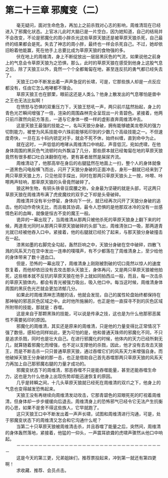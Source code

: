 <h1>第二十三章 邪魔变（二）</h1>
<div id="content">&nbsp&nbsp&nbsp&nbsp&nbsp&nbsp&nbsp&nbsp
 毫无疑问，面对生命危急，再加上之前杀戮对心志的影响，周维清现在已经进入了邪魔化状态。上官冰儿此时大脑已是一片空白，因为她知道，自己的结局并不会改变，不论是邪魔化的周小胖杀光这些草原天狼还是被草原天狼杀死，自己最终的结果都会是死。失去了神志的周小胖，最终也一样会杀死自己。不过，她却依旧盼着他能赢，死在他手上总要比成为草原天狼的食物强的多。
 <br/>&nbsp&nbsp&nbsp&nbsp&nbsp&nbsp&nbsp&nbsp
 伏在地上的周维清，身上不断绽放出一层层黑灰色的气流，如果说他之前身上的气息会令草原天狼为之恐惧，那么，此时的草原天狼在感受到他身上这股气息之后，除了天狼王以外，竟然一个个全都匍匐在地，甚至连反抗的勇气都已经失去了。
 <br/>&nbsp&nbsp&nbsp&nbsp&nbsp&nbsp&nbsp&nbsp
 天狼王口中不断发出着一声声急促的长啸，可是，它那些族人却是一点反应都没有，任由它怎么咆哮都不理会。
 <br/>&nbsp&nbsp&nbsp&nbsp&nbsp&nbsp&nbsp&nbsp
 草原天狼王也在颤栗，眼前这还是人类么？他身上散发出的气息哪怕是兽中之王也无法比拟啊！
 <br/>&nbsp&nbsp&nbsp&nbsp&nbsp&nbsp&nbsp&nbsp
 在愤怒与恐惧的双重压力下，天狼王怒吼一声，两只前爪猛然抬起，身上的青色光芒瞬间增强了一倍，渲染的周围森林完全呈现出一片青碧色。紧接着，他两只前爪骤然向前方落去，一道与它身体一模一样的虚影直奔周维清冲去。
 <br/>&nbsp&nbsp&nbsp&nbsp&nbsp&nbsp&nbsp&nbsp
 这是天狼王最强的技能之一，名叫天狼分身破，拥有能够媲美龙卷风的强力切割能力，被誉为风系技能中六珠前能够拓印到的少数几个高级技能之一。不但速度奇快，一旦在五十码内锁定对手，就会不死不休，始终纠缠，直到命中为止。
 <br/>&nbsp&nbsp&nbsp&nbsp&nbsp&nbsp&nbsp&nbsp
 就在这时，一声低低的咆哮从周维清口中响起，声音低沉，宛如虎啸，在他身体周围的黑灰色气流顿时向外飘溢了几分，那些原本就已经匍匐在地的草原天狼竟然有很多都口吐白沫翻倒在地，更有甚者居然是屎尿齐流。
 <br/>&nbsp&nbsp&nbsp&nbsp&nbsp&nbsp&nbsp&nbsp
 周维清动了，他那高举在身后的右腿猛然在地面上一扫，整个人的身体就像一道黑色闪电般横飞而出，闪开了天狼分身破的正面冲击，身形一翻就已经来到了两只草原天狼上方，只见他双手探出，同时在那两只草原天狼头上一按，咔嚓、咔嚓两声轻响，那草原天狼的头骨竟然破碎了。
 <br/>&nbsp&nbsp&nbsp&nbsp&nbsp&nbsp&nbsp&nbsp
 狼这种生物，有铜头铁骨豆腐腰之称，全身最为坚硬的就是头部，可这两只草原天狼在周维清布满了虎皮魔纹的双手之下却是头骨破碎。
 <br/>&nbsp&nbsp&nbsp&nbsp&nbsp&nbsp&nbsp&nbsp
 周维清并没有半分停留，身体向下一伏，就已经再次闪开了天狼分身破的追击。他的动作奇快无比，而且极其协调，最令人恐惧的是他那双冰冷的没有一丝感情色彩的血眸，就像是恒古不变的魔王一般。
 <br/>&nbsp&nbsp&nbsp&nbsp&nbsp&nbsp&nbsp&nbsp
 诡异的一幕出现了，当周维清从那两只被他杀死的草原天狼身上翻下来的时候，两道青光同时从那两只草原天狼破碎的头部飞出，周维清张口一吸，那两道青光就已经被他吞入口中。紧接着，他的右腿就已经抡了起来，与那天狼分身破撞击在一起。
 <br/>&nbsp&nbsp&nbsp&nbsp&nbsp&nbsp&nbsp&nbsp
 漆黑如墨的右脚完全勾起，轰然巨响之中，天狼分身破在空中破碎，四散飞溅的风系天力在空中发出一连串的噗噗声，有不少都落在了周维清身上，至少给他的身体带来了数十道血口。
 <br/>&nbsp&nbsp&nbsp&nbsp&nbsp&nbsp&nbsp&nbsp
 但是，恐怖的一幕出现了，周维清身上刚刚被割破的切口竟然以惊人的速度恢复着，而他却依旧没有去攻击那头天狼王，身体再闪，又是两只草原天狼被他拍死，这些根本就不反抗的草原天狼在他手上就如同拍西瓜一般，而且，每一次击杀的草原天狼体内，都会有青光被强力吸出，吸入他口中。每当这时候，周维清身体周围的黑灰色光芒就会更加浓郁几分。
 <br/>&nbsp&nbsp&nbsp&nbsp&nbsp&nbsp&nbsp&nbsp
 如果此时周维清神志清醒的话，他就会发现，自己的属性轮盘始终都保持在那神秘的邪恶灰色区域之中。此时他所施展的，也正是他一直探寻不到的灰色区域所附带的技能，那就是：吞噬。
 <br/>&nbsp&nbsp&nbsp&nbsp&nbsp&nbsp&nbsp&nbsp
 这是来自于那颗黑珠的技能，可以说是传承之技，这也是为什么他那邪恶属性不需要拓印的原因。
 <br/>&nbsp&nbsp&nbsp&nbsp&nbsp&nbsp&nbsp&nbsp
 邪魔化的周维清，其实还是原来的周维清，只是他的力量变得比正常情况下强了数倍，感知也同样如此，更为可怕的是，他和普通天珠师的邪魔化不同，不只是追求杀戮，同时也是壮大自己。在进行邪魔化的时候，他体内的天力已经所剩无几，就算随着邪魔化而增强，也不足以支撑他的杀戮，因此，他才没有去攻击天狼王，而是不断击杀一只只普通草原天狼，通过吞噬它们的风系天力来增强自身。而他破掉天狼王分身破的那一击，也正是借助自己首先吞噬那两只草原天狼的风系天力再加上自己那邪魔右腿的力量才成功的。
 <br/>&nbsp&nbsp&nbsp&nbsp&nbsp&nbsp&nbsp&nbsp
 邪魔变状态下的周维清，邪恶吞噬不只是能吞噬能量，甚至还能吞噬生命力，这也是为什么他身上出现伤势却能迅速恢复的原因。
 <br/>&nbsp&nbsp&nbsp&nbsp&nbsp&nbsp&nbsp&nbsp
 几乎是转瞬之间，十几头草原天狼就已经死在周维清的双爪之下，他身上的气息也变得越发恐怖起来。
 <br/>&nbsp&nbsp&nbsp&nbsp&nbsp&nbsp&nbsp&nbsp
 天狼王没有再继续向周维清发动攻击，它那青碧色的双眼死死的盯视着周维清，但身体却一步步缓缓向后退去。周维清身上的恐怖邪气已经令它无法产生抗衡的心思，如果不是舍不得这些族人，它早就跑了。
 <br/>&nbsp&nbsp&nbsp&nbsp&nbsp&nbsp&nbsp&nbsp
 这只天狼王口中不断发出着一声声长啸，试图和周维清进行沟通，可是，处于邪魔变状态下的周维清又怎会和它沟通什么呢？
 <br/>&nbsp&nbsp&nbsp&nbsp&nbsp&nbsp&nbsp&nbsp
 当第二十只草原天狼被周维清击杀，并且吞噬了能量之后，突然间，周维清的身体轰然落地，紧接着，他猛的一仰头，一声震耳欲聋的虎啸声骤然从他口中响起。
 <br/>&nbsp&nbsp&nbsp&nbsp&nbsp&nbsp&nbsp&nbsp
 －－－－－－－－－－－－－－－－－－－－－－－－－－－－－－－－－－
 <br/>&nbsp&nbsp&nbsp&nbsp&nbsp&nbsp&nbsp&nbsp
 这是今天的第三更，兄弟姐妹们，推荐票投起来，冲到第一就还有第四更啊！
 <br/>&nbsp&nbsp&nbsp&nbsp&nbsp&nbsp&nbsp&nbsp
 求收藏、推荐、会员点击。
 <br/>&nbsp&nbsp&nbsp&nbsp&nbsp&nbsp&nbsp&nbsp
</div>
